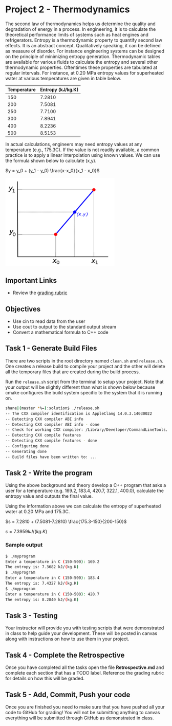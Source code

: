 # Project 2 - Thermodynamics

The second law of thermodynamics helps us determine the quality and
degradation of energy in a process. In engineering, it is to calculate
the theoretical performance limits of systems such as heat engines
and refrigerators. Entropy is a thermodynamic property to quantify
second law effects. It is an abstract concept. Qualitatively speaking,
it can be defined as measure of disorder. For instance engineering
systems can be designed on the principle of minimizing entropy generation.
Thermodynamic tables are available for various fluids to calculate
the entropy and several other thermodynamic properties. Oftentimes
these properties are tabulated at regular intervals. For instance,
at 0.20 MPa entropy values for superheated water at various temperatures
are given in table below.

| Temperature | Entropy (kJ/kg.K) |
| ----------- | ----------------- |
| 150         | 7.2810            |
| 200         | 7.5081            |
| 250         | 7.7100            |
| 300         | 7.8941            |
| 400         | 8.2236            |
| 500         | 8.5153            |

In actual calculations, engineers may need entropy values at any temperature
(e.g., 175.3C).  If the value is not readily available, a common practice is to
apply a linear interpolation using known values. We can use the formula shown
below to calculate (x,y).

$`y = y_0 + (y_1 - y_0) \frac{x-x_0}{x_1 - x_0}`$

![graph](graph.png)

## Important Links

- Review the [grading rubric](https://shanepanter.com/cs117/grading-rubric.html)

## Objectives

- Use cin to read data from the user
- Use cout to output to the standard output stream
- Convert a mathematical formula to C++ code

## Task 1 - Generate Build Files

There are two scripts in the root directory named `clean.sh` and `release.sh`.
One creates a release build to compile your project and the other will delete
all the temporary files that are created during the build process.

Run the `release.sh` script from the terminal to setup your project. Note
that your output will be slightly different than what is shown below because
cmake configures the build system specific to the system that it is running on.

```bash
shane|(master *%=):solution$ ./release.sh
-- The CXX compiler identification is AppleClang 14.0.3.14030022
-- Detecting CXX compiler ABI info
-- Detecting CXX compiler ABI info - done
-- Check for working CXX compiler: /Library/Developer/CommandLineTools/usr/bin/c++ - skipped
-- Detecting CXX compile features
-- Detecting CXX compile features - done
-- Configuring done
-- Generating done
-- Build files have been written to: ...
```

## Task 2 - Write the program

Using the above background and theory develop a C++ program that asks a user for
a temperature (e.g. 169.2, 183.4, 420.7, 322.1, 400.0), calculate the entropy
value and outputs the final value.

Using the information above we can calculate the entropy of superheated water at
0.20 MPa and 175.3C.

$`s = 7.2810 + (7.5081-7.2810)  \frac{175.3-150}{200-150}`$

$`s = 7.3959 kJ/(kg.K)`$

### Sample output

```bash
$ ./myprogram
Enter a temperature in C (150-500): 169.2
The entropy is: 7.3682 kJ/(kg.K)
$ ./myprogram
Enter a temperature in C (150-500): 183.4
The entropy is: 7.4327 kJ/(kg.K)
$ ./myprogram
Enter a temperature in C (150-500): 420.7
The entropy is: 8.2840 kJ/(kg.K)
```

## Task 3 - Testing

Your instructor will provide you with testing scripts that were demonstrated in
class to help guide your development. These will be posted in canvas along with
instructions on how to use them in your project.

## Task 4 - Complete the Retrospective

Once you have completed all the tasks open the file **Retrospective.md** and
complete each section that has a TODO label. Reference the grading rubric
for details on how this will be graded.

## Task 5 - Add, Commit, Push your code

Once you are finished you need to make sure that you have pushed all your code
to GitHub for grading! You will not be submitting anything to canvas everything
will be submitted through GitHub as demonstrated in class.
